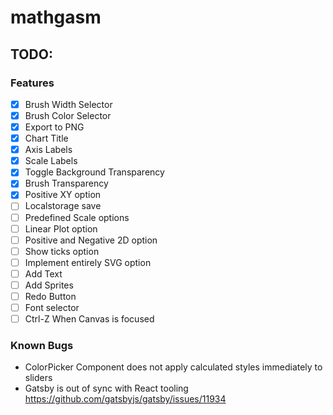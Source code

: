 # mathgasm

## TODO:

### Features

-   [x] Brush Width Selector
-   [x] Brush Color Selector
-   [x] Export to PNG
-   [x] Chart Title
-   [x] Axis Labels
-   [x] Scale Labels
-   [x] Toggle Background Transparency
-   [x] Brush Transparency
-   [x] Positive XY option
-   [ ] Localstorage save
-   [ ] Predefined Scale options
-   [ ] Linear Plot option
-   [ ] Positive and Negative 2D option
-   [ ] Show ticks option
-   [ ] Implement entirely SVG option
-   [ ] Add Text
-   [ ] Add Sprites
-   [ ] Redo Button
-   [ ] Font selector
-   [ ] Ctrl-Z When Canvas is focused

### Known Bugs

-   ColorPicker Component does not apply calculated styles immediately to sliders
-   Gatsby is out of sync with React tooling https://github.com/gatsbyjs/gatsby/issues/11934
